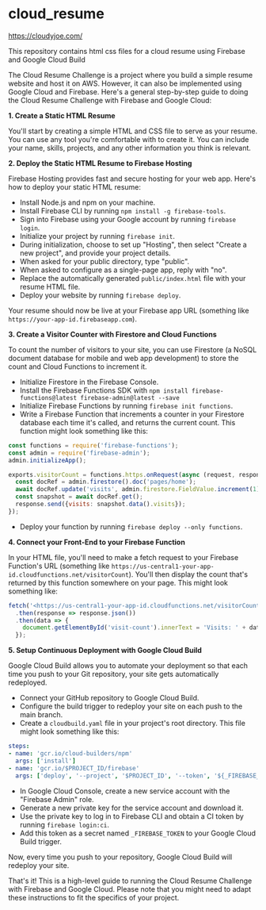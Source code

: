 # cloud_resume
https://cloudyjoe.com/

This repository contains html css files for a cloud resume using Firebase and Google Cloud Build

The Cloud Resume Challenge is a project where you build a simple resume website and host it on AWS. However, it can also be implemented using Google Cloud and Firebase. Here's a general step-by-step guide to doing the Cloud Resume Challenge with Firebase and Google Cloud:

**1. Create a Static HTML Resume**

You'll start by creating a simple HTML and CSS file to serve as your resume. You can use any tool you're comfortable with to create it. You can include your name, skills, projects, and any other information you think is relevant.

**2. Deploy the Static HTML Resume to Firebase Hosting**

Firebase Hosting provides fast and secure hosting for your web app. Here's how to deploy your static HTML resume:

- Install Node.js and npm on your machine.
- Install Firebase CLI by running `npm install -g firebase-tools`.
- Sign into Firebase using your Google account by running `firebase login`.
- Initialize your project by running `firebase init`.
- During initialization, choose to set up "Hosting", then select "Create a new project", and provide your project details.
- When asked for your public directory, type "public".
- When asked to configure as a single-page app, reply with "no".
- Replace the automatically generated `public/index.html` file with your resume HTML file.
- Deploy your website by running `firebase deploy`.

Your resume should now be live at your Firebase app URL (something like `https://your-app-id.firebaseapp.com`).

**3. Create a Visitor Counter with Firestore and Cloud Functions**

To count the number of visitors to your site, you can use Firestore (a NoSQL document database for mobile and web app development) to store the count and Cloud Functions to increment it.

- Initialize Firestore in the Firebase Console.
- Install the Firebase Functions SDK with `npm install firebase-functions@latest firebase-admin@latest --save`
- Initialize Firebase Functions by running `firebase init functions`.
- Write a Firebase Function that increments a counter in your Firestore database each time it's called, and returns the current count. This function might look something like this:

```jsx
const functions = require('firebase-functions');
const admin = require('firebase-admin');
admin.initializeApp();

exports.visitorCount = functions.https.onRequest(async (request, response) => {
  const docRef = admin.firestore().doc('pages/home');
  await docRef.update('visits', admin.firestore.FieldValue.increment(1));
  const snapshot = await docRef.get();
  response.send({visits: snapshot.data().visits});
});

```

- Deploy your function by running `firebase deploy --only functions`.

**4. Connect your Front-End to your Firebase Function**

In your HTML file, you'll need to make a fetch request to your Firebase Function's URL (something like `https://us-central1-your-app-id.cloudfunctions.net/visitorCount`). You'll then display the count that's returned by this function somewhere on your page. This might look something like:

```jsx
fetch('<https://us-central1-your-app-id.cloudfunctions.net/visitorCount>')
  .then(response => response.json())
  .then(data => {
    document.getElementById('visit-count').innerText = 'Visits: ' + data.visits;
  });

```

**5. Setup Continuous Deployment with Google Cloud Build**

Google Cloud Build allows you to automate your deployment so that each time you push to your Git repository, your site gets automatically redeployed.

- Connect your GitHub repository to Google Cloud Build.
- Configure the build trigger to redeploy your site on each push to the main branch.
- Create a `cloudbuild.yaml` file in your project's root directory. This file might look something like this:

```yaml
steps:
- name: 'gcr.io/cloud-builders/npm'
  args: ['install']
- name: 'gcr.io/$PROJECT_ID/firebase'
  args: ['deploy', '--project', '$PROJECT_ID', '--token', '${_FIREBASE_TOKEN}']

```

- In Google Cloud Console, create a new service account with the "Firebase Admin" role.
- Generate a new private key for the service account and download it.
- Use the private key to log in to Firebase CLI and obtain a CI token by running `firebase login:ci`.
- Add this token as a secret named `_FIREBASE_TOKEN` to your Google Cloud Build trigger.

Now, every time you push to your repository, Google Cloud Build will redeploy your site.

That's it! This is a high-level guide to running the Cloud Resume Challenge with Firebase and Google Cloud. Please note that you might need to adapt these instructions to fit the specifics of your project.
